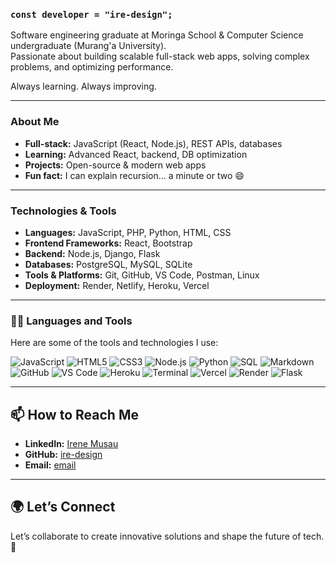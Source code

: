 ### `const developer = "ire-design";`

Software engineering graduate at Moringa School & Computer Science undergraduate (Murang'a University).  
Passionate about building scalable full-stack web apps, solving complex problems, and optimizing performance.  

Always learning. Always improving.

---

### About Me  
- **Full-stack:** JavaScript (React, Node.js), REST APIs, databases  
- **Learning:** Advanced React, backend, DB optimization  
- **Projects:** Open-source & modern web apps  
- **Fun fact:** I can explain recursion… a minute or two 😄


---

### Technologies & Tools
- **Languages:** JavaScript, PHP, Python, HTML, CSS
- **Frontend Frameworks:** React, Bootstrap
- **Backend:** Node.js, Django, Flask
- **Databases:** PostgreSQL, MySQL, SQLite
- **Tools & Platforms:** Git, GitHub, VS Code, Postman, Linux
- **Deployment:** Render, Netlify, Heroku, Vercel

---
### 👨‍💻 Languages and Tools

Here are some of the tools and technologies I use:

![JavaScript](https://img.shields.io/badge/-JavaScript-F7DF1E?logo=javascript&logoColor=black&style=flat-square)
![HTML5](https://img.shields.io/badge/-HTML5-E34F26?logo=html5&logoColor=white&style=flat-square)
![CSS3](https://img.shields.io/badge/-CSS3-1572B6?logo=css3&logoColor=white&style=flat-square)
![Node.js](https://img.shields.io/badge/-Node.js-339933?logo=node.js&logoColor=white&style=flat-square)
![Python](https://img.shields.io/badge/-Python-3776AB?logo=python&logoColor=white&style=flat-square)
![SQL](https://img.shields.io/badge/-SQL-336791?logo=postgresql&logoColor=white&style=flat-square)
![Markdown](https://img.shields.io/badge/-Markdown-000000?logo=markdown&logoColor=white&style=flat-square)
![GitHub](https://img.shields.io/badge/-GitHub-181717?logo=github&logoColor=white&style=flat-square)
![VS Code](https://img.shields.io/badge/-Visual%20Studio%20Code-0078D4?logo=visual-studio-code&logoColor=white&style=flat-square)
![Heroku](https://img.shields.io/badge/-Heroku-430098?logo=heroku&logoColor=white&style=flat-square)
![Terminal](https://img.shields.io/badge/-Terminal-black?logo=linux&logoColor=white&style=flat-square)
![Vercel](https://img.shields.io/badge/-Vercel-000000?logo=vercel&logoColor=white&style=flat-square)
![Render](https://img.shields.io/badge/-Render-4D75B1?logo=render&logoColor=white&style=flat-square)
![Flask](https://img.shields.io/badge/-Flask-000000?logo=flask&logoColor=white&style=flat-square)

---

<!---
---

## 📚 Featured Projects
### 🌐 [Dojo Blog](https://github.com/ire-design/dojo-blog)
A fully responsive blogging platform built with React, focusing on clean UI/UX and seamless performance.

### ✅ [TODO Tutorial](https://github.com/ire-design/TODO-TUTORIAL)
A modern task management app powered by React, showcasing dynamic state management and interactive features.

### 💻 [JS Projects](https://github.com/ire-design/JS)
A repository of JavaScript mini-projects demonstrating proficiency in DOM manipulation, ES6 features, and practical problem-solving.

---


## 📊 GitHub Stats
![GitHub Stats](https://github-readme-stats.vercel.app/api?username=ire-design&show_icons=true&theme=radical)
![Top Languages](https://github-readme-stats.vercel.app/api/top-langs/?username=ire-design&layout=compact&theme=radical)

---

--->

## 📫 How to Reach Me
- **LinkedIn:** [Irene Musau](https://www.linkedin.com/in/irene-musau/)
- **GitHub:** [ire-design](https://github.com/ire-design)
- **Email:** [email](irenemwikalii04@gmail.com)

---

## 🌍 Let’s Connect
Let’s collaborate to create innovative solutions and shape the future of tech. 🚀

  
<!---
ire-design/ire-design is a ✨ special ✨ repository because its `README.md` (this file) appears on your GitHub profile.
You can click the Preview link to take a look at your changes.
--->
